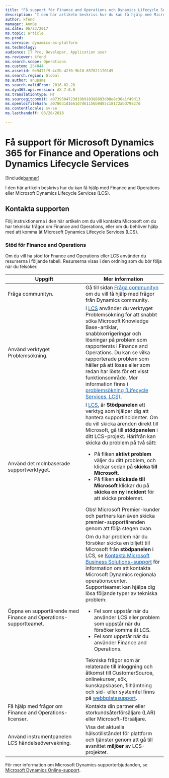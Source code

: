 ```yaml
---
title: "Få support för Finance and Operations och Dynamics Lifecycle Services"
description: "I den här artikeln beskrivs hur du kan få hjälp med Microsoft Dynamics 365 for Finance and Operations eller Microsoft Dynamics Lifecycle Services (LCS)."
author: kfend
manager: AnnBe
ms.date: 06/23/2017
ms.topic: article
ms.prod: 
ms.service: dynamics-ax-platform
ms.technology: 
audience: IT Pro, Developer, Application user
ms.reviewer: kfend
ms.search.scope: Operations
ms.custom: 254844
ms.assetid: 0e9471f9-4c2b-42f0-9b10-6578211f01d5
ms.search.region: Global
ms.author: anupams
ms.search.validFrom: 2016-02-28
ms.dyn365.ops.version: AX 7.0.0
ms.translationtype: HT
ms.sourcegitcommit: a0739304723d19b910388893d08e8c36a1f49d13
ms.openlocfilehash: a078631d1661d7d61156b9d85c18172abd79827d
ms.contentlocale: sv-se
ms.lasthandoff: 03/26/2018

---
```


# <a name="find-support-for-microsoft-dynamics-365-for-finance-and-operations-and-dynamics-lifecycle-services"></a>Få support för Microsoft Dynamics 365 for Finance and Operations och Dynamics Lifecycle Services

[!include[banner](../includes/banner.md)]


I den här artikeln beskrivs hur du kan få hjälp med Finance and Operations eller Microsoft Dynamics Lifecycle Services (LCS). 

<a name="contact-support"></a>Kontakta supporten
---------------

Följ instruktionerna i den här artikeln om du vill kontakta Microsoft om du har tekniska frågor om Finance and Operations, eller om du behöver hjälp med att komma åt Microsoft Dynamics Lifecycle Services (LCS).

### <a name="finance-and-operations-support"></a>Stöd för Finance and Operations

Om du vill ha stöd för Fnance and Operations eller LCS använder du resurserna i följande tabell. Resurserna visas i den ordning som du bör följa när du felsöker.

<table>
<colgroup>
<col width="33%" />
<col width="33%" />
</colgroup>
<thead>
<tr class="header">
<th>Uppgift</th>
<th>Mer information</th>
</tr>
</thead>
<tbody>
<tr class="odd">
<td>Fråga communityn.</td>
<td>Gå till sidan <a href="http://go.microsoft.com/fwlink/?LinkId=221068"><span style="color: #0066cc;">Fråga communityn</span></a> om du vill få hjälp med frågor från Dynamics community.</td>
</tr>
<tr class="even">
<td>Använd verktyget Problemsökning.</td>
<td>I <a href="https://lcs.dynamics.com/"><span style="color: #0066cc;">LCS</span></a> använder du verktyget Problemsökning för att snabbt söka Microsoft Knowledge Base-artiklar, snabbkorrigeringar och lösningar på problem som rapporterats i Finance and Operations. Du kan se vilka rapporterade problem som håller på att lösas eller som redan har lösts för ett visst funktionsområde. Mer information finns i <a href="issue-search-lcs.md"><span style="color: #0066cc;">problemsökning (Lifecycle Services, LCS)</span></a>.</td>
</tr>
<tr class="odd">
<td>Använd det molnbaserade supportverktyget.</td>
<td>I <a href="https://lcs.dynamics.com/"><span style="color: #0066cc;">LCS</span></a>, är <strong>Stödpanelen</strong> ett verktyg som hjälper dig att hantera supportincidenter. Om du vill skicka ärenden direkt till Microsoft, gå till <strong>stödpanelen</strong> i ditt LCS-projekt. Härifrån kan skicka du problem på två sätt:
<ul>
<li>På fliken <strong>aktivt problem</strong> väljer du ditt problem, och klickar sedan på <strong>skicka till Microsoft</strong>.</li>
<li>På fliken <strong>skickade till Microsoft</strong> klickar du på <strong>skicka en ny incident</strong> för att skicka problemet.</li>
</ul>
Obs! Microsoft Premier-kunder och partners kan även skicka premier-supportärenden genom att följa stegen ovan.</td>
</tr>
<tr class="even">
<td>Öppna en supportärende med Finance and Operations-supportteamet.</td>
<td>Om du har problem när du försöker skicka en biljett till Microsoft från <strong>stödpanelen</strong> i LCS, se <a href="https://mbs.microsoft.com/customersource/northamerica/ax/support/support-news/global_support_contacts_eng"><span style="color: #0066cc;">Kontakta Microsoft Business Solutions-support</span></a> för information om att kontakta Microsoft Dynamics regionala operationscenter. Supportteamet kan hjälpa dig lösa följande typer av tekniska problem:
<ul>
<li>Fel som uppstår när du använder LCS eller problem som uppstår när du försöker komma åt LCS.</li>
<li>Fel som uppstår när du använder Finance and Operations.</li>
</ul>
Tekniska frågor som är relaterade till inloggning och åtkomst till CustomerSource, onlinekurser, sök, kunskapsbasen, filhämtning och sid- eller systemfel finns på <a href="https://mbs2.microsoft.com/members/VoiceSupport/VoiceSupportInternal.aspx"><span style="color: #0066cc;">webbplatssupport</span></a>.</td>
</tr>
<tr class="odd">
<td>Få hjälp med frågor om Finance and Operations-licenser.</td>
<td>Kontakta din partner eller storkundsåterförsäljare (LAR) eller Microsoft-försäljare.</td>
</tr>
<tr class="even">
<td>Använd instrumentpanelen LCS händelseövervakning.</td>
<td>Visa det aktuella hälsotillståndet för plattform och tjänster genom att gå till avsnittet <strong>miljöer</strong> av LCS-projektet.</td>
</tr>
</tbody>
</table>

För mer information om Microsoft Dynamics supporterbjudanden, se [Microsoft Dynamics Online-support](https://www.microsoft.com/en-us/dynamics/dynamics-online-support.aspx).




